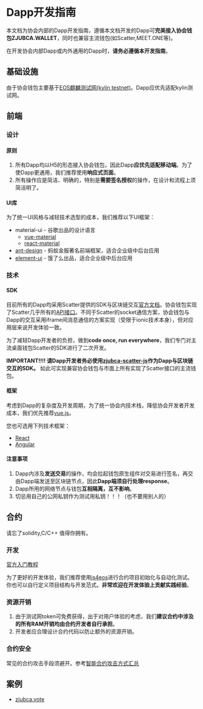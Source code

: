 # Dapp开发指南
本文档为协会内部的Dapp开发指南，遵循本文档开发的Dapp可**完美接入协会钱包ZJUBCA.WALLET**，同时也兼容主流钱包(如Scatter,MEET.ONE等)。

在开发协会内部Dapp或内外通用的Dapp时，**请务必遵循本开发指南**。

## 基础设施
由于协会钱包主要基于[EOS麒麟测试网(kylin testnet)](https://github.com/cryptokylin/CryptoKylin-Testnet/blob/master/README_CN.md)。Dapp应优先适配kylin测试网。

## 前端
### 设计
#### 原则
1. 所有Dapp均以H5的形态接入协会钱包，因此Dapp**应优先适配移动端**。为了使Dapp更通用，我们推荐使用**响应式页面**。
2. 所有操作应是简洁、明确的，特别是**需要签名授权**的操作，在设计和流程上须简洁明了。

#### UI库
为了统一UI风格与减轻技术选型的成本，我们推荐以下UI框架：
- material-ui - 谷歌出品的设计语言
  - [vue-material](https://vuematerial.io)
  - [react-material](https://material-ui.com)
- [ant-design](https://ant.design/index-cn) - 蚂蚁金服著名前端框架，适合企业级中后台应用
- [element-ui](https://element.eleme.io/) - 饿了么出品，适合企业级中后台应用

### 技术
#### SDK
目前所有的Dapp均采用Scatter提供的SDK与区块链交互[官方文档](https://get-scatter.com/docs/getting-started)。协会钱包实现了Scatter几乎所有的[API接口](https://github.com/Blockchain-zju/zjubca.wallet#scatter-api-%E5%85%BC%E5%AE%B9scatterjs)。不同于Scatter的socket通信方案，协会钱包与Dapp的交互采用iframe间消息通信的方案实现（受限于ionic技术本身），但对应用层来说开发体验一致。

为了减轻Dapp开发者的负担，做到**code once, run everywhere**，我们专门对主流桌面钱包Scatter的SDK进行了二次开发。

**IMPORTANT!!!! 请Dapp开发者务必使用[zjubca-scatter-js](https://github.com/Blockchain-zju/zjubca-scatter-js)作为Dapp与区块链交互的SDK。** 如此可实现兼容协会钱包与市面上所有实现了Scatter接口的主流钱包。

#### 框架
考虑到Dapp的复杂度及开发周期，为了统一协会内技术栈，降低协会开发者开发成本，我们优先推荐[vue.js](https://cn.vuejs.org/)。

您也可选用下列技术框架：

- [React](https://reactjs.org/)
- [Angular](https://angular.io/)

#### 注意事项
1. Dapp内涉及**发送交易**的操作，均会拉起钱包原生组件对交易进行签名，再交由Dapp端发送至区块链节点，因此**Dapp端须自行处理response**。
2. Dapp所用的网络节点与钱包**互相隔离，互不影响**。
3. 切忌用自己的公网私钥作为测试用私钥！！！（也不要用别人的）

## 合约
请忘了solidity,C/C++ 值得你拥有。

### 开发
[官方入门教程](https://developers.eos.io/eosio-home/docs)

为了更好的开发体验，我们推荐使用[js4eos](https://github.com/itleaks/js4eos/blob/master/README_zh.md)进行合约项目初始化与自动化测试。你也可以自行定义项目结构与开发范式。**非常欢迎在开发体验上贡献实践经验**。

### 资源开销
1. 由于测试网token可免费获得，出于对用户体验的考虑，我们**建议合约中涉及的所有RAM开销均由合约开发者自行承担**。
2. 开发者应合理设计合约代码以防止额外的资源开销。

### 合约安全
常见的合约攻击手段须避开。参考[智能合约攻击方式汇总](https://mp.weixin.qq.com/s?__biz=MzU1NDc3NDI5MQ==&mid=2247484619&idx=1&sn=1b3c2817487b52e5c68c06fbade72bb8&chksm=fbdf3eb7cca8b7a17daefa6ca01700a2df9afc0c0b697693f93d8194d4c6077b0ba0ab1b0a45&mpshare=1&scene=1&srcid=1110ESYf047WrCIqSVs1hRk7#rd)

## 案例
- [zjubca.vote](https://github.com/Blockchain-zju/zjubca.vote)

